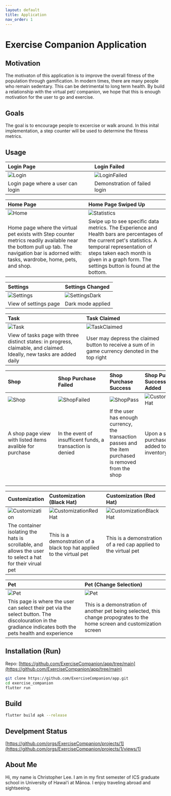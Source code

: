 ```yaml
---
layout: default
title: Application
nav_order: 1
---
```


# Exercise Companion Application
## Motivation
The motivaton of this application is to improve the overall fitness of the population through gamification.  In modern times, there are many people who remain sedentary.  This can be detrimental to long term health.  By build a relationship with the virtual pet/ companion, we hope that this is enough motivation for the user to go and exercise.

## Goals
The goal is to encourage people to excercise or walk around.  In this inital implementation, a step counter will be used to determine the fitness metrics.

## Usage

Login Page                 | Login Failed
:-------------------------|:-------------------------
![Login](https://raw.githubusercontent.com/ExerciseCompanion/exercisecompanion.github.io/main/assets/release/login.png) | ![LoginFailed](https://raw.githubusercontent.com/ExerciseCompanion/exercisecompanion.github.io/main/assets/release/loginfailed.png)
Login page where a user can login | Demonstration of failed login

Home Page                  |  Home Page Swiped Up
:-------------------------|:-------------------------
![Home](https://raw.githubusercontent.com/ExerciseCompanion/exercisecompanion.github.io/main/assets/release/home.png) | ![Statistics](https://raw.githubusercontent.com/ExerciseCompanion/exercisecompanion.github.io/main/assets/release/homeup.png)
Home page where the virtual pet exists with Step counter metrics readily available near the bottom pull up tab. The navigation bar is adorned with: tasks, wardrobe, home, pets, and shop. &nbsp;&nbsp;&nbsp;&nbsp;&nbsp;&nbsp;&nbsp;&nbsp;&nbsp;&nbsp;&nbsp;&nbsp;&nbsp;&nbsp;&nbsp;&nbsp;&nbsp;&nbsp;&nbsp;&nbsp;&nbsp;&nbsp;&nbsp;&nbsp;&nbsp;&nbsp;&nbsp;&nbsp;&nbsp;&nbsp;&nbsp; | Swipe up to see specific data metrics. The Experience and Health bars are percentages of the current pet's statistics.  A temporal representation of steps taken each month is given in a graph form.  The settings button is found at the bottom.

Settings                   |  Settings Changed
:-------------------------|:-------------------------
![Settings](https://raw.githubusercontent.com/ExerciseCompanion/exercisecompanion.github.io/main/assets/release/settings.png) | ![SettingsDark](https://raw.githubusercontent.com/ExerciseCompanion/exercisecompanion.github.io/main/assets/release/settingsdark.png)
View of settings page | Dark mode applied

Task                       | Task Claimed
:-------------------------|:-------------------------
![Task](https://raw.githubusercontent.com/ExerciseCompanion/exercisecompanion.github.io/main/assets/release/task.png) | ![TaskClaimed](https://raw.githubusercontent.com/ExerciseCompanion/exercisecompanion.github.io/main/assets/release/taskclaimed.png)
View of tasks page with three distinct states: in progress, claimable, and claimed.  Ideally, new tasks are added daily  | User may depress the claimed button to receive a sum of in game currency denoted in the top right &nbsp;&nbsp;&nbsp;&nbsp;&nbsp;&nbsp;&nbsp;&nbsp;&nbsp;&nbsp;&nbsp;&nbsp;&nbsp;&nbsp;&nbsp;&nbsp;&nbsp;&nbsp;&nbsp;&nbsp;

Shop                       | Shop Purchase Failed      | Shop Purchase Success | Shop Purchase Success Hat Added
:-------------------------|:-------------------------|:-------------------------|:-------------------------
![Shop](https://raw.githubusercontent.com/ExerciseCompanion/exercisecompanion.github.io/main/assets/release/shop.png) | ![ShopFailed](https://raw.githubusercontent.com/ExerciseCompanion/exercisecompanion.github.io/main/assets/release/shopbuyfail.png) | ![ShopPass](https://raw.githubusercontent.com/ExerciseCompanion/exercisecompanion.github.io/main/assets/release/shopbuypass.png) | ![CustomizationAllHat](https://raw.githubusercontent.com/ExerciseCompanion/exercisecompanion.github.io/main/assets/release/customizeallhat.png)
A shop page view with listed items avalible for purchase &nbsp;&nbsp;&nbsp;&nbsp;&nbsp;&nbsp;&nbsp;&nbsp;&nbsp;&nbsp;&nbsp;&nbsp;&nbsp;&nbsp;&nbsp;&nbsp;&nbsp;&nbsp;&nbsp;&nbsp;&nbsp;&nbsp;&nbsp;&nbsp;&nbsp;&nbsp;&nbsp;&nbsp;&nbsp;&nbsp;&nbsp;&nbsp;&nbsp; | In the event of insufficent funds, a transaction is denied &nbsp;&nbsp;&nbsp;&nbsp;&nbsp;&nbsp;&nbsp;&nbsp;&nbsp;&nbsp;&nbsp;&nbsp;&nbsp;&nbsp;&nbsp;&nbsp;&nbsp;&nbsp;&nbsp;&nbsp;&nbsp;&nbsp;&nbsp;&nbsp;&nbsp;&nbsp;&nbsp;&nbsp;&nbsp;&nbsp;&nbsp;&nbsp;&nbsp;&nbsp; | If the user has enough currency, the transaction passes and the item purchased is removed from the shop &nbsp;&nbsp;&nbsp;&nbsp;&nbsp;&nbsp;&nbsp;&nbsp;&nbsp;&nbsp;&nbsp;&nbsp;&nbsp;&nbsp;&nbsp;&nbsp;&nbsp;&nbsp;&nbsp;&nbsp;&nbsp;&nbsp; | Upon a successful purchase, the hat is added to the inventory &nbsp;&nbsp;&nbsp;&nbsp;&nbsp;&nbsp;&nbsp;&nbsp;&nbsp;&nbsp;&nbsp;&nbsp;&nbsp;&nbsp;&nbsp;&nbsp;&nbsp;&nbsp;&nbsp;&nbsp;&nbsp;&nbsp;&nbsp;&nbsp;&nbsp;&nbsp;&nbsp;&nbsp;&nbsp;&nbsp;&nbsp;&nbsp;


Customization             |  Customization (Black Hat) | Customization (Red Hat) | Pet (Red Hat)
:-------------------------|:-------------------------|:-------------------------|:-------------------------
![Customization](https://raw.githubusercontent.com/ExerciseCompanion/exercisecompanion.github.io/main/assets/release/customize.png) | ![CustomizationRedHat](https://raw.githubusercontent.com/ExerciseCompanion/exercisecompanion.github.io/main/assets/release/customizeredhat.png) | ![CustomizationBlackHat](https://raw.githubusercontent.com/ExerciseCompanion/exercisecompanion.github.io/main/assets/release/customizeblackhat.png) | ![PetRedHat](https://raw.githubusercontent.com/ExerciseCompanion/exercisecompanion.github.io/main/assets/release/pethat.png)
The container isolating the hats is scrollable, and allows the user to select a hat for their virual pet &nbsp;&nbsp;&nbsp;&nbsp;&nbsp;&nbsp;&nbsp;&nbsp;&nbsp;&nbsp;&nbsp;&nbsp;&nbsp;&nbsp;&nbsp;&nbsp; | This is a demonstration of a black top hat applied to the virtual pet &nbsp;&nbsp;&nbsp;&nbsp;&nbsp;&nbsp;&nbsp;&nbsp;&nbsp;&nbsp;&nbsp;&nbsp;&nbsp;&nbsp;&nbsp;&nbsp;&nbsp;&nbsp;&nbsp;&nbsp;&nbsp;&nbsp;&nbsp;&nbsp;&nbsp;&nbsp;&nbsp;&nbsp;&nbsp;&nbsp;&nbsp;&nbsp; | This is a demonstration of a red cap applied to the virtual pet &nbsp;&nbsp;&nbsp;&nbsp;&nbsp;&nbsp;&nbsp;&nbsp;&nbsp;&nbsp;&nbsp;&nbsp;&nbsp;&nbsp;&nbsp;&nbsp;&nbsp;&nbsp;&nbsp;&nbsp;&nbsp;&nbsp;&nbsp;&nbsp;&nbsp;&nbsp;&nbsp;&nbsp;&nbsp;&nbsp;&nbsp;&nbsp; | This is a demonstration of the red cap being applied to the pet selection screen &nbsp;&nbsp;&nbsp;&nbsp;&nbsp;&nbsp;&nbsp;&nbsp;&nbsp;&nbsp;&nbsp;&nbsp;&nbsp;&nbsp;&nbsp;&nbsp;&nbsp;&nbsp;&nbsp;&nbsp;&nbsp;&nbsp;&nbsp;&nbsp;&nbsp;&nbsp;&nbsp;&nbsp;

Pet                      |  Pet (Change Selection)
:-------------------------|:-------------------------
![Pet](https://raw.githubusercontent.com/ExerciseCompanion/exercisecompanion.github.io/main/assets/release/pet.png) | ![Pet](https://raw.githubusercontent.com/ExerciseCompanion/exercisecompanion.github.io/main/assets/release/petchange.png) 
This page is where the user can select their pet via the select button.  The discolouration in the gradiance indicates both the pets health and experience | This is a demonstration of another pet being selected, this change propogrates to the home screen and customization screen &nbsp;&nbsp;&nbsp;&nbsp;&nbsp;&nbsp;&nbsp;&nbsp;&nbsp;&nbsp;&nbsp;&nbsp;&nbsp;&nbsp;&nbsp;&nbsp;&nbsp;&nbsp;&nbsp;&nbsp;&nbsp;&nbsp;&nbsp;&nbsp;&nbsp;&nbsp;&nbsp;&nbsp;&nbsp;&nbsp;&nbsp;&nbsp;

## Installation (Run)
Repo: [https://github.com/ExerciseCompanion/app/tree/main](https://github.com/ExerciseCompanion/app/tree/main)
```bash
git clone https://github.com/ExerciseCompanion/app.git
cd exercise_companion
flutter run
```

## Build
```bash
flutter build apk --release
```

## Develpment Status
[https://github.com/orgs/ExerciseCompanion/projects/1](https://github.com/orgs/ExerciseCompanion/projects/1/views/1)

## About Me
Hi, my name is Christopher Lee. I am in my first semester of ICS graduate school in University of Hawaiʻi at Mānoa.  I enjoy traveling abroad and sightseeing.
